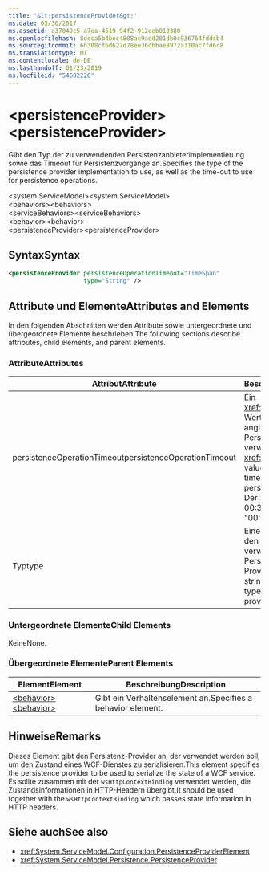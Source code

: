 ```yaml
---
title: '&lt;persistenceProvider&gt;'
ms.date: 03/30/2017
ms.assetid: a37049c5-a7ea-4519-94f2-912eeb010380
ms.openlocfilehash: 8deca5b4bec4808ac9add201db0c936764fddcb4
ms.sourcegitcommit: 6b308cf6d627d78ee36dbbae8972a310ac7fd6c8
ms.translationtype: MT
ms.contentlocale: de-DE
ms.lasthandoff: 01/23/2019
ms.locfileid: "54602220"
---
```

# <a name="ltpersistenceprovidergt"></a><span data-ttu-id="20c85-102">&lt;persistenceProvider&gt;</span><span class="sxs-lookup"><span data-stu-id="20c85-102">&lt;persistenceProvider&gt;</span></span>
<span data-ttu-id="20c85-103">Gibt den Typ der zu verwendenden Persistenzanbieterimplementierung sowie das Timeout für Persistenzvorgänge an.</span><span class="sxs-lookup"><span data-stu-id="20c85-103">Specifies the type of the persistence provider implementation to use, as well as the time-out to use for persistence operations.</span></span>  
  
 <span data-ttu-id="20c85-104">\<system.ServiceModel></span><span class="sxs-lookup"><span data-stu-id="20c85-104">\<system.ServiceModel></span></span>  
<span data-ttu-id="20c85-105">\<behaviors></span><span class="sxs-lookup"><span data-stu-id="20c85-105">\<behaviors></span></span>  
<span data-ttu-id="20c85-106">\<serviceBehaviors></span><span class="sxs-lookup"><span data-stu-id="20c85-106">\<serviceBehaviors></span></span>  
<span data-ttu-id="20c85-107">\<behavior></span><span class="sxs-lookup"><span data-stu-id="20c85-107">\<behavior></span></span>  
<span data-ttu-id="20c85-108">\<persistenceProvider></span><span class="sxs-lookup"><span data-stu-id="20c85-108">\<persistenceProvider></span></span>  
  
## <a name="syntax"></a><span data-ttu-id="20c85-109">Syntax</span><span class="sxs-lookup"><span data-stu-id="20c85-109">Syntax</span></span>  
  
```xml  
<persistenceProvider persistenceOperationTimeout="TimeSpan"
                     type="String" />
```  
  
## <a name="attributes-and-elements"></a><span data-ttu-id="20c85-110">Attribute und Elemente</span><span class="sxs-lookup"><span data-stu-id="20c85-110">Attributes and Elements</span></span>  
 <span data-ttu-id="20c85-111">In den folgenden Abschnitten werden Attribute sowie untergeordnete und übergeordnete Elemente beschrieben.</span><span class="sxs-lookup"><span data-stu-id="20c85-111">The following sections describe attributes, child elements, and parent elements.</span></span>  
  
### <a name="attributes"></a><span data-ttu-id="20c85-112">Attribute</span><span class="sxs-lookup"><span data-stu-id="20c85-112">Attributes</span></span>  
  
|<span data-ttu-id="20c85-113">Attribut</span><span class="sxs-lookup"><span data-stu-id="20c85-113">Attribute</span></span>|<span data-ttu-id="20c85-114">Beschreibung</span><span class="sxs-lookup"><span data-stu-id="20c85-114">Description</span></span>|  
|---------------|-----------------|  
|<span data-ttu-id="20c85-115">persistenceOperationTimeout</span><span class="sxs-lookup"><span data-stu-id="20c85-115">persistenceOperationTimeout</span></span>|<span data-ttu-id="20c85-116">Ein <xref:System.TimeSpan>-Wert, der das Timeout angibt, das für Persistenzvorgänge verwendet wird.</span><span class="sxs-lookup"><span data-stu-id="20c85-116">A <xref:System.TimeSpan> value that specifies the time-out used for persistence operations.</span></span> <span data-ttu-id="20c85-117">Der Standardwert ist "00: 00:30".</span><span class="sxs-lookup"><span data-stu-id="20c85-117">The default is "00:00:30".</span></span>|  
|<span data-ttu-id="20c85-118">Typ</span><span class="sxs-lookup"><span data-stu-id="20c85-118">type</span></span>|<span data-ttu-id="20c85-119">Eine Zeichenfolge, die den Typ der zu verwendenden Persistenz-Providerfactory angibt.</span><span class="sxs-lookup"><span data-stu-id="20c85-119">A string that specifies the type of the persistence provider factory to use.</span></span>|  
  
### <a name="child-elements"></a><span data-ttu-id="20c85-120">Untergeordnete Elemente</span><span class="sxs-lookup"><span data-stu-id="20c85-120">Child Elements</span></span>  
 <span data-ttu-id="20c85-121">Keine</span><span class="sxs-lookup"><span data-stu-id="20c85-121">None.</span></span>  
  
### <a name="parent-elements"></a><span data-ttu-id="20c85-122">Übergeordnete Elemente</span><span class="sxs-lookup"><span data-stu-id="20c85-122">Parent Elements</span></span>  
  
|<span data-ttu-id="20c85-123">Element</span><span class="sxs-lookup"><span data-stu-id="20c85-123">Element</span></span>|<span data-ttu-id="20c85-124">Beschreibung</span><span class="sxs-lookup"><span data-stu-id="20c85-124">Description</span></span>|  
|-------------|-----------------|  
|[<span data-ttu-id="20c85-125">\<behavior></span><span class="sxs-lookup"><span data-stu-id="20c85-125">\<behavior></span></span>](../../../../../docs/framework/configure-apps/file-schema/wcf/behavior-of-endpointbehaviors.md)|<span data-ttu-id="20c85-126">Gibt ein Verhaltenselement an.</span><span class="sxs-lookup"><span data-stu-id="20c85-126">Specifies a behavior element.</span></span>|  
  
## <a name="remarks"></a><span data-ttu-id="20c85-127">Hinweise</span><span class="sxs-lookup"><span data-stu-id="20c85-127">Remarks</span></span>  
 <span data-ttu-id="20c85-128">Dieses Element gibt den Persistenz-Provider an, der verwendet werden soll, um den Zustand eines WCF-Dienstes zu serialisieren.</span><span class="sxs-lookup"><span data-stu-id="20c85-128">This element specifies the persistence provider to be used to serialize the state of a WCF service.</span></span> <span data-ttu-id="20c85-129">Es sollte zusammen mit der `wsHttpContextBinding` verwendet werden, die Zustandsinformationen in HTTP-Headern übergibt.</span><span class="sxs-lookup"><span data-stu-id="20c85-129">It should be used together with the `wsHttpContextBinding` which passes state information in HTTP headers.</span></span>  
  
## <a name="see-also"></a><span data-ttu-id="20c85-130">Siehe auch</span><span class="sxs-lookup"><span data-stu-id="20c85-130">See also</span></span>
- <xref:System.ServiceModel.Configuration.PersistenceProviderElement>
- <xref:System.ServiceModel.Persistence.PersistenceProvider>
